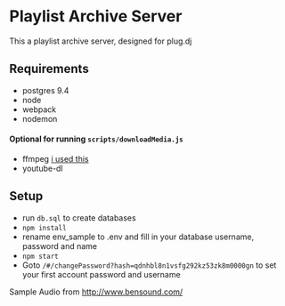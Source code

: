 # Playlist Archive Server

This a playlist archive server, designed for plug.dj

## Requirements

* postgres 9.4
* node
* webpack
* nodemon

#### Optional for running `scripts/downloadMedia.js`

* ffmpeg [i used this](https://trac.ffmpeg.org/wiki/CompilationGuide/Ubuntu)
* youtube-dl

## Setup


* run `db.sql` to create databases
* `npm install`
* rename env_sample to .env and fill in your database username, password and name
* `npm start`
* Goto `/#/changePassword?hash=qdnhbl8n1vsfg292kz53zk8m0000gn` to set your first account password and username


Sample Audio from http://www.bensound.com/